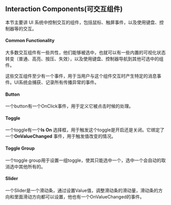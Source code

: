 ## Interaction Components(可交互组件)

本节主要讲 UI 系统中控制交互的组件，包括鼠标、触屏事件，以及使用键盘、控制器等的交互。

#### Common Functionality

大多数交互组件有一些共性，他们能够被选中，也就可以有一些内置的可视化状态转变（普通、高亮、按压、失效），以及使用键盘、控制器导航到其他可选中的组件。

这些交互组件至少有一个事件，用于当用户与这个组件交互时产生特定的消息事件。UI系统会捕获、记录所有传播异常的事件。

#### Button

一个button有一个OnClick事件，用于定义它被点击时候的处理。

#### Toggle

一个toggle有一个**Is On** 选择框，用于触发这个toggle是开启还是关闭。它绑定了一个**OnValueChanged** 事件，用于触发值改变的情况。

#### Toggle Group

一个toggle group用于设置一组toggle，使其只能选中一个，选中一个会自动的取消选中其他所有的。

#### Slider

一个Slider是一个滑动条，通过设置Value值，调整滑动条的滑动量，滑动条的方向和里面滑动方向都可以设置，他也有一个OnValueChanged的事件。
